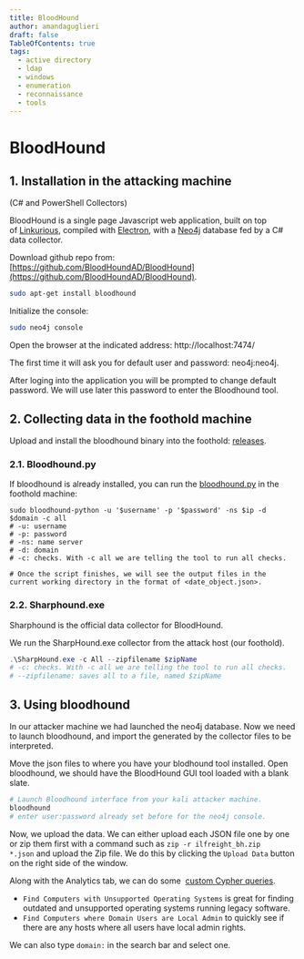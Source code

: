 ```yaml
---
title: BloodHound
author: amandaguglieri
draft: false
TableOfContents: true
tags:
  - active directory
  - ldap
  - windows
  - enumeration
  - reconnaissance
  - tools
---
```

# BloodHound

## 1. Installation in the attacking machine

(C# and PowerShell Collectors)

BloodHound is a single page Javascript web application, built on top of [Linkurious](http://linkurio.us/), compiled with [Electron](http://electron.atom.io/), with a [Neo4j](https://neo4j.com/) database fed by a C# data collector.

Download github repo from: [https://github.com/BloodHoundAD/BloodHound](https://github.com/BloodHoundAD/BloodHound).

```bash
sudo apt-get install bloodhound
```

Initialize the console:

```bash
sudo neo4j console 
```

Open the browser at the indicated address: http://localhost:7474/

The first time it will ask you for default user and password:  neo4j:neo4j.

After loging into the application you will be prompted to change default password. We will use later this password to enter the Bloodhound tool.

## 2. Collecting data in the foothold machine

Upload and install the bloodhound binary into the foothold: [releases](https://github.com/SpecterOps/BloodHound-Legacy/releases).

### 2.1. Bloodhound.py
If bloodhound is already installed, you can run the [bloodhound.py](https://github.com/dirkjanm/BloodHound.py) in the foothold machine: 

```shell-session
sudo bloodhound-python -u '$username' -p '$password' -ns $ip -d $domain -c all 
# -u: username
# -p: password
# -ns: name server
# -d: domain
# -c: checks. With -c all we are telling the tool to run all checks.

# Once the script finishes, we will see the output files in the current working directory in the format of <date_object.json>.
```

### 2.2. Sharphound.exe

Sharphound is the official data collector for BloodHound.

We run the SharpHound.exe collector from the attack host (our foothold).

```powershell
.\SharpHound.exe -c All --zipfilename $zipName
# -c: checks. With -c all we are telling the tool to run all checks.
# --zipfilename: saves all to a file, named $zipName
```



## 3. Using bloodhound 

In our attacker machine we had launched the neo4j database. Now we need to launch bloodhound, and import the generated by the collector files to be interpreted.

Move the json files to where you have your blodhound tool installed. Open bloodhound, we should have the BloodHound GUI tool loaded with a blank slate. 

```bash
# Launch Bloodhound interface from your kali attacker machine.
bloodhound
# enter user:password already set before for the neo4j console.
```


Now, we upload the data. We can either upload each JSON file one by one or zip them first with a command such as `zip -r ilfreight_bh.zip *.json` and upload the Zip file. We do this by clicking the `Upload Data` button on the right side of the window.

Along with the Analytics tab, we can do some  [custom Cypher queries](https://hausec.com/2019/09/09/bloodhound-cypher-cheatsheet/).

- `Find Computers with Unsupported Operating Systems` is great for finding outdated and unsupported operating systems running legacy software.
- `Find Computers where Domain Users are Local Admin` to quickly see if there are any hosts where all users have local admin rights.

We can also type `domain:` in the search bar and select one.